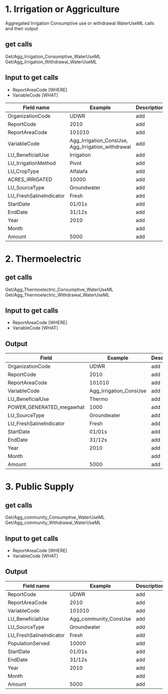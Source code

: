 
# 1. Irrigation or Aggriculture 

Aggregated Irrigation Consumptive use or withdrawal WaterUseML calls and their output

## get calls
Get/Agg_Irrigation_Consumptive_WaterUseML  
Get/Agg_Irrigation_Withdrawal_WaterUseML  

## Input to get calls  
- ReportAreaCode [WHERE]  
- VariableCode [WHAT]  


Field   name | Example | Description  
-- | -- | --
OrganizationCode | UDWR | add
ReportCode | 2010 | add
ReportAreaCode | 101010 | add
VariableCode | Agg_Irrigation_ConsUse, Agg_Irrigation_withdrawal | add
LU_BeneficialUse | Irrigation | add
LU_IrrigationMethod | Pivot | add
LU_CropType | Alfalafa | add
ACRES_IRRIGATED | 10000 | add
LU_SourceType | Groundwater | add
LU_FreshSalineIndicator | Fresh | add
StartDate | 01/01s | add
EndDate | 31/12s | add
Year | 2010 | add
Month |   | add
Amount | 5000 | add


# 2. Thermoelectric    

## get calls 
Get/Agg_Thermoelectric_Consumptive_WaterUseML  
Get/Agg_Thermoelectric_Withdrawal_WaterUseML 


## Input to get calls   
- ReportAreaCode [WHERE]  
- VariableCode [WHAT]  


## Output
Field | Example | Description
-- | -- | --
OrganizationCode | UDWR | add
ReportCode | 2010 | add
ReportAreaCode | 101010 | add
VariableCode | Agg_Irrigation_ConsUse | add
LU_BeneficialUse | Thermo | add
POWER_GENERATED_megawhat | 1000 | add
LU_SourceType | Groundwater | add
LU_FreshSalineIndicator | Fresh | add
StartDate | 01/01s | add
EndDate | 31/12s | add
Year | 2010 | add
Month |   | add
Amount | 5000 | add




# 3. Public Supply    

## get calls  
Get/Agg_community_Consumptive_WaterUseML  
Get/Agg_community_Withdrawal_WaterUseML  

## Input to get calls   
- ReportAreaCode [WHERE]  
- VariableCode [WHAT]  

## Output   

Field   name | Example | Description
-- | -- | --
ReportCode | UDWR | add
ReportAreaCode | 2010 | add
VariableCode | 101010 | add
LU_BeneficialUse | Agg_community_ConsUse | add
LU_SourceType | Groundwater | add
LU_FreshSalineIndicator | Fresh | add
PopulationServed | 10000 | add
StartDate | 01/01s | add
EndDate | 31/12s | add
Year | 2010 | add
Month |   | add
Amount | 5000 | add

